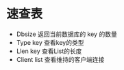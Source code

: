 # 速查表

 - Dbsize 返回当前数据库的 key 的数量
 - Type key  查看key的类型
 - Llen key 查看List的长度
 - Client list 查看维持的客户端连接
